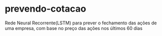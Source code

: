 # prevendo-cotacao
Rede Neural Recorrente(LSTM) para prever o fechamento das ações de uma empresa, com base no preço das ações nos últimos 60 dias
